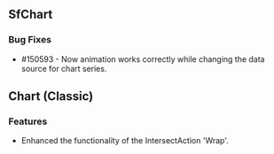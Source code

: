 ## SfChart

### Bug Fixes

* \#150593 - Now animation works correctly while changing the data source for chart series. 


## Chart (Classic)

### Features

* Enhanced the functionality of the IntersectAction 'Wrap'.
